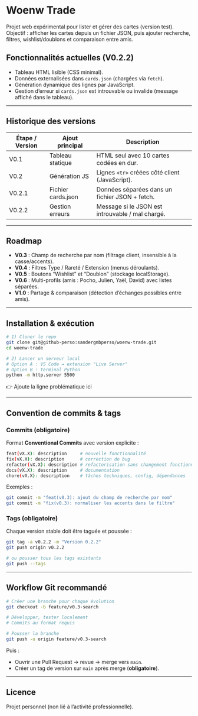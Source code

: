 # Woenw Trade

Projet web expérimental pour lister et gérer des cartes (version test).  
Objectif : afficher les cartes depuis un fichier JSON, puis ajouter recherche, filtres, wishlist/doublons et comparaison entre amis.  

## Fonctionnalités actuelles (V0.2.2)

- Tableau HTML lisible (CSS minimal).  
- Données externalisées dans `cards.json` (chargées via `fetch`).  
- Génération dynamique des lignes par JavaScript.  
- Gestion d’erreur si `cards.json` est introuvable ou invalide (message affiché dans le tableau).  

---

## Historique des versions

| Étape / Version | Ajout principal      | Description                                     |
|-----------------|----------------------|-------------------------------------------------|
| V0.1            | Tableau statique     | HTML seul avec 10 cartes codées en dur.         |
| V0.2            | Génération JS        | Lignes `<tr>` créées côté client (JavaScript).  |
| V0.2.1          | Fichier cards.json   | Données séparées dans un fichier JSON + fetch. |
| V0.2.2          | Gestion erreurs      | Message si le JSON est introuvable / mal chargé.|

---

## Roadmap

- **V0.3** : Champ de recherche par nom (filtrage client, insensible à la casse/accents).  
- **V0.4** : Filtres Type / Rareté / Extension (menus déroulants).  
- **V0.5** : Boutons “Wishlist” et “Doublon” (stockage localStorage).  
- **V0.6** : Multi-profils (amis : Pocho, Julien, Yaël, David) avec listes séparées.  
- **V1.0** : Partage & comparaison (détection d’échanges possibles entre amis).  

---

## Installation & exécution

```bash
# 1) Cloner le repo
git clone git@github-perso:sandergmbperso/woenw-trade.git
cd woenw-trade

# 2) Lancer un serveur local
# Option A : VS Code → extension "Live Server"
# Option B : terminal Python
python -m http.server 5500
```

👉 Ajoute la ligne problématique ici  

---

## Convention de commits & tags

### Commits (obligatoire)

Format **Conventional Commits** avec version explicite :  

```bash
feat(vX.X): description     # nouvelle fonctionnalité
fix(vX.X): description      # correction de bug
refactor(vX.X): description # refactorisation sans changement fonctionnel
docs(vX.X): description     # documentation
chore(vX.X): description    # tâches techniques, config, dépendances
```

Exemples :  

```bash
git commit -m "feat(v0.3): ajout du champ de recherche par nom"
git commit -m "fix(v0.3): normaliser les accents dans le filtre"
```

### Tags (obligatoire)

Chaque version stable doit être taguée et poussée :  

```bash
git tag -a v0.2.2 -m "Version 0.2.2"
git push origin v0.2.2

# ou pousser tous les tags existants
git push --tags
```

---

## Workflow Git recommandé

```bash
# Créer une branche pour chaque évolution
git checkout -b feature/v0.3-search

# Développer, tester localement
# Commits au format requis

# Pousser la branche
git push -u origin feature/v0.3-search
```

Puis :  

- Ouvrir une Pull Request → revue → merge vers `main`.  
- Créer un tag de version sur `main` après merge (**obligatoire**).  

---

## Licence

Projet personnel (non lié à l’activité professionnelle).  
